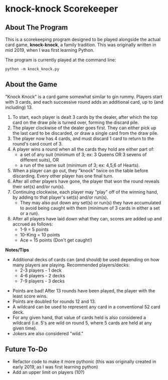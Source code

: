 # knock-knock Scorekeeper
## About The Program
This is a scorekeeping program designed to be played alongside the actual card game, **knock-knock**, a family tradition. This was originally written in mid 2019, when I was first learning Python.

The program is currently played at the command line:

`python -m knock_knock.py`


## About the Game
"Knock Knock" is a card game somewhat similar to gin rummy. Players start with 3 cards, and each successive round adds an additional card, up to (and including) 13. 

1. To start, each player is dealt 3 cards by the dealer, after which the top card on the draw pile is turned over, forming the discard pile.
2. The player clockwise of the dealer goes first. They can either pick up the last card to be discarded, or draw a single card from the 
draw pile.
3. The player now has 4 cards, and must discard 1 card to return to the round's card count of 3.
4. A player wins a round when all the cards they hold are either part of:
    *  a set of any suit (minimum of 3; ex: 3 Queens OR 3 sevens of different suits), OR
    * a run of the same suit (minimum of 3; ex: 4,5,6 of Hearts).
5. When a player can go out, they "knock" twice on the table before discarding. Every other player has one final turn.
6. After all other players have gone, the player that won the round reveals their set(s) and/or run(s).
7. Continuing clockwise, each player may "play" off of the winning hand, by adding to that player's set(s) and/or run(s). 
    * They may also put down any set(s) or run(s) they have accumulated to avoid being caught with them (minimum of 3 cards in either a set or a run).
8. After all players have laid down what they can, scores are added up and accrued as follows:
    * 1-9 = 5 points 
    * 10-King = 10 points
    * Ace = 15 points (Don't get caught!)

**Notes/Tips**
- Additional decks of cards can (and should) be used depending on how many players are playing. Recommended players/decks:
    * 2-3 players - 1 deck
    * 4-6 players - 2 decks
    * 7-9 players - 3 decks

* Points are bad! After 13 rounds have been played, the player with the least score wins.
* Points are doubled for rounds 12 and 13.
* A wildcard can be used to represent any card in a conventional 52 card deck.
* For any given hand, that value of cards held is also considered a wildcard (i.e. 5's are wild on round 5, where 5 cards are held at any given time). 
*  Jokers are also considered "wild." 

## Future To-Do ##
* Refactor code to make it more pythonic (this was originally created in early 2019, as I was first learning python)
* Add an upper limit on players (10?)
